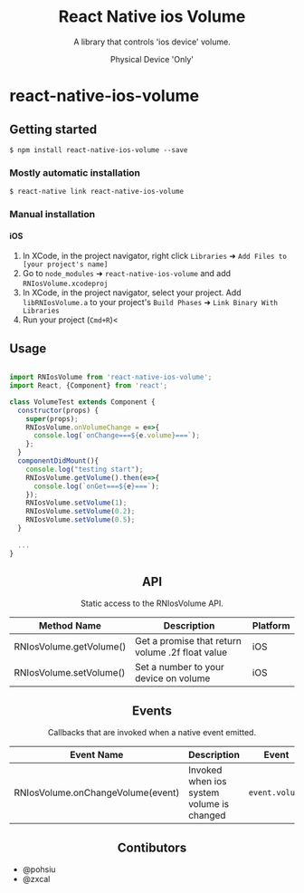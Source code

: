 

<h1 align="center">React Native ios Volume</h1>
<p align="center">A library that controls 'ios device' volume.</p>
<p align="center">Physical Device 'Only'</p>

# react-native-ios-volume

## Getting started

`$ npm install react-native-ios-volume --save`

### Mostly automatic installation

`$ react-native link react-native-ios-volume`

### Manual installation


#### iOS

1. In XCode, in the project navigator, right click `Libraries` ➜ `Add Files to [your project's name]`
2. Go to `node_modules` ➜ `react-native-ios-volume` and add `RNIosVolume.xcodeproj`
3. In XCode, in the project navigator, select your project. Add `libRNIosVolume.a` to your project's `Build Phases` ➜ `Link Binary With Libraries`
4. Run your project (`Cmd+R`)<




## Usage
```javascript

import RNIosVolume from 'react-native-ios-volume';
import React, {Component} from 'react';

class VolumeTest extends Component {
  constructor(props) {
    super(props);
    RNIosVolume.onVolumeChange = e=>{
      console.log(`onChange===${e.volume}===`);
    };
  }
  componentDidMount(){
    console.log("testing start");
    RNIosVolume.getVolume().then(e=>{
      console.log(`onGet===${e}===`);
    });
    RNIosVolume.setVolume(1);
    RNIosVolume.setVolume(0.2);
    RNIosVolume.setVolume(0.5);
  }
  
  ...
}
```


<h2 align="center">API</h2>
<p align="center">Static access to the RNIosVolume API.</p>

Method Name                 | Description                                                                         | Platform
--------------------------- | ----------------------------------------------------------------------------------- | --------
RNIosVolume.getVolume()     | Get a promise that return volume .2f float value          						  |  iOS
RNIosVolume.setVolume()		| Set a number to your device on volume  											  |  iOS


<h2 align="center">Events</h2>
<p align="center">Callbacks that are invoked when a native event emitted.</p>

Event Name                          | Description                                            | Event                                           | Platform
----------------------------------- | ------------------------------------------------------ | ----------------------------------------------- | --------
RNIosVolume.onChangeVolume(event)   | Invoked when ios system volume is changed       		 | `event.volume`  		                           |  iOS


<h2 align="center">Contibutors</h2>

* @pohsiu
* @zxcal



  